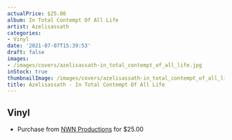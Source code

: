 ```yaml
---
actualPrice: $25.00
album: In Total Contempt Of All Life
artist: Azelisassath
categories:
- Vinyl
date: '2021-07-07T15:39:53'
draft: false
images:
- /images/covers/azelisassath-in_total_contempt_of_all_life.jpg
inStock: true
thumbnailImage: /images/covers/azelisassath-in_total_contempt_of_all_life-thumb.jpg
title: Azelisassath - In Total Contempt Of All Life
---
```


## Vinyl
* Purchase from [NWN Productions](http://shop.nwnprod.com/index.php?route=product/product&path=75&product_id=16633&sort=pd.name&order=ASC) for $25.00
